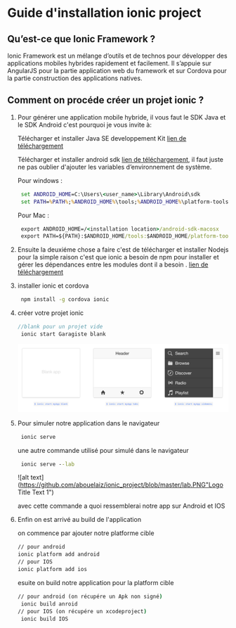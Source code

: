 # Guide d'installation ionic project
##  Qu’est-ce que Ionic Framework ?

 Ionic Framework est un mélange d’outils et de technos pour développer des applications mobiles hybrides rapidement et facilement. Il s’appuie sur AngularJS pour la partie application web du framework et sur Cordova  pour la partie construction des applications natives. 
##  Comment on procéde créer un projet ionic ? 
1. Pour générer une application mobile hybride, il vous faut le SDK Java et le SDK Android c'est pourquoi je vous invite à:

     Télécharger et installer Java SE developpement Kit    [lien de téléchargement](http://www.oracle.com/technetwork/java/javase/downloads/jdk7-downloads-1880260.html) 
     
    Télécharger et installer android sdk   [lien de téléchargement](http://developer.android.com/sdk/index.html#Othe), 
    il faut juste ne pas oublier d'ajouter les variables d’environnement de système.
    
    Pour windows :
    ```cmd
     set ANDROID_HOME=C:\Users\<user_name>\Library\Android\sdk
     set PATH=%PATH%;%ANDROID_HOME%\tools;%ANDROID_HOME%\platform-tools
    ```
     Pour Mac :
    ```cmd
     export ANDROID_HOME=/<installation location>/android-sdk-macosx
     export PATH=${PATH}:$ANDROID_HOME/tools:$ANDROID_HOME/platform-tools
    ```
    
    
2. Ensuite la deuxiéme chose a faire c'est de télécharger et installer Nodejs pour la simple raison c'est que ionic a besoin de npm pour  installer et gérer les dépendances entre les modules dont il a besoin  . 
    [lien de téléchargement](https://nodejs.org/en/)
3. installer ionic et cordova 
    ```cmd
     npm install -g cordova ionic
    ```
4. créer votre projet ionic 
    ```javascript
    //blank pour un projet vide 
     ionic start Garagiste blank
    ```
   ![alt text](https://github.com/abouelaiz/ionic_project/blob/master/start.PNG "Logo Title Text 1")
5. Pour simuler notre application dans le navigateur 

   ```cmd
    ionic serve
    ```
    une autre commande utilisé pour simulé dans le navigateur
   ```cmd
    ionic serve --lab
    ```
    
    ![alt text](https://github.com/abouelaiz/ionic_project/blob/master/lab.PNG"Logo Title Text 1")
    
     avec cette commande a quoi ressemblerai notre app sur Android et IOS 
6. Enfin on est arrivé  au  build   de l'application  

   on commence par ajouter notre platforme cible

    ```cmd
    // pour android
    ionic platform add android
    // pour IOS
    ionic platform add ios
    ```
    esuite on build notre application pour la platform cible
    
    ```cmd
    // pour android (on récupére un Apk non signé)
     ionic build anroid 
    // pour IOS (on récupére un xcodeproject)
     ionic build IOS
    ```    
    
   